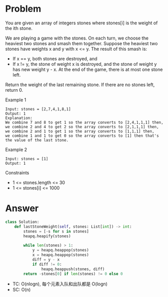 # Problem
You are given an array of integers stones where stones[i] is the weight of the ith stone.

We are playing a game with the stones. On each turn, we choose the heaviest two stones and smash them together. Suppose the heaviest two stones have weights x and y with x <= y. The result of this smash is:

- If x == y, both stones are destroyed, and
- If x != y, the stone of weight x is destroyed, and the stone of weight y has new weight y - x.
At the end of the game, there is at most one stone left.

Return the weight of the last remaining stone. If there are no stones left, return 0.

Example 1
```
Input: stones = [2,7,4,1,8,1]
Output: 1
Explanation: 
We combine 7 and 8 to get 1 so the array converts to [2,4,1,1,1] then,
we combine 2 and 4 to get 2 so the array converts to [2,1,1,1] then,
we combine 2 and 1 to get 1 so the array converts to [1,1,1] then,
we combine 1 and 1 to get 0 so the array converts to [1] then that's the value of the last stone.
```

Example 2
```
Input: stones = [1]
Output: 1
```

Constraints
- 1 <= stones.length <= 30
- 1 <= stones[i] <= 1000
# Answer
```python
class Solution:
    def lastStoneWeight(self, stones: List[int]) -> int:
        stones = [-s for s in stones]
        heapq.heapify(stones)
        
        while len(stones) > 1:
            y = heapq.heappop(stones)
            x = heapq.heappop(stones)
            diff = y - x
            if diff != 0:
                heapq.heappush(stones, diff)
        return -stones[0] if len(stones) != 0 else 0
```
- TC: O(nlogn), 每个元素入队和出队都是 O(logn)
- SC: O(n)